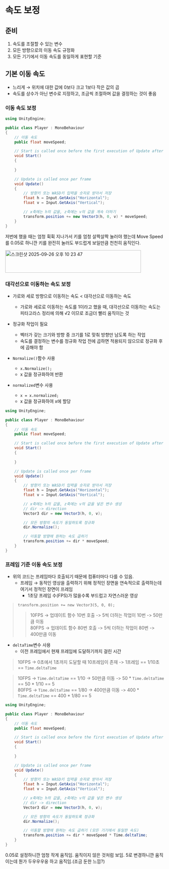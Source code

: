 # 속도 보정

## 준비

1. 속도를 조절할 수 있는 변수
2. 모든 방향으로의 이동 속도 규정화
3. 모든 기기에서 이동 속도를 동일하게 표현할 기준

## 기본 이동 속도

- 느리게 &rarr; 위치에 대한 값에 0보다 크고 1보다 작은 값의 곱
- 속도를 상수가 아닌 변수로 지정하고, 조금씩 조절하며 값을 결정하는 것이 좋음

### 이동 속도 보정

```C#
using UnityEngine;

public class Player : MonoBehaviour
{
    // 이동 속도
    public float moveSpeed;

    // Start is called once before the first execution of Update after the MonoBehaviour is created
    void Start()
    {
        
    }

    // Update is called once per frame
    void Update()
    {
        // 방향키 또는 WASD키 입력을 숫자로 받아서 저장
        float h = Input.GetAxis("Horizontal");
        float v = Input.GetAxis("Vertical");

        // x축에는 h의 값을, z축에는 v의 값을 계속 더하기
        transform.position += new Vector3(h, 0, v) * moveSpeed;
    }
}
```

저번에 했을 때는 엄청 휙휙 지나가서 키를 엄청 살짝살짝 눌러야 했는데 Move Speed를 0.05로 하니깐 키를 완전히 눌러도 부드럽게 보일만큼 천천히 움직인다.

<img width="430" height="71" alt="스크린샷 2025-09-26 오후 10 23 47" src="https://github.com/user-attachments/assets/c9de84b7-f739-4ed5-8482-9a2aa603799f" />

### 대각선으로 이동하는 속도 보정

- 가로와 세로 방향으로 이동하는 속도 < 대각선으로 이동하는 속도
  - 가로와 세로로 이동하는 속도를 1이라고 했을 때, 대각선으로 이동하는 속도는 피타고라스 정리에 의해 √2 이므로 조금더 빨리 움직이는 것
- 정규화 작업이 필요
  - 벡터가 갖는 크기와 방향 중 크기를 1로 맞춰 방향만 남도록 하는 작업
  - 속도를 결정하는 변수를 정규화 작업 전에 곱하면 적용되지 않으므로 정규화 후에 곱해야 함

- `Normalize()`함수 사용
  - `x.Normalize();`
  - x 값을 정규화하여 반환
- `normalized`변수 사용
  - `x = x.normalized;`
  - x 값을 정규화하여 x에 할당
 
```C#
using UnityEngine;

public class Player : MonoBehaviour
{
    // 이동 속도
    public float moveSpeed;

    // Start is called once before the first execution of Update after the MonoBehaviour is created
    void Start()
    {
        
    }

    // Update is called once per frame
    void Update()
    {
        // 방향키 또는 WASD키 입력을 숫자로 받아서 저장
        float h = Input.GetAxis("Horizontal");
        float v = Input.GetAxis("Vertical");

        // x축에는 h의 값을, z축에는 v의 값을 넣은 변수 생성
        // dir -> direction
        Vector3 dir = new Vector3(h, 0, v);

        // 모든 방향의 속도가 동일하도록 정규화
        dir.Normalize();

        // 이동할 방향에 원하는 속도 곱하기
        transform.position += dir * moveSpeed;
    }
}
```

 ### 프레임 기준 이동 속도 보정

- 위의 코드는 프레임마다 호출되기 때문에 컴퓨터마다 다를 수 있음.
  - 프레임 &rarr; 동적인 영상을 출력하기 위해 정적인 장면을 연속적으로 출력하는데 여기서 정적인 장면이 프레임
    - 1초당 프레임 수(FPS)가 많을수록 부드럽고 자연스러운 영상
  
> `transform.position += new Vector3(5, 0, 0);`
>> 10FPS -> 업데이트 함수 10번 호출 -> 5씩 더하는 작업이 10번 -> 50만큼 이동  
>> 80FPS -> 업데이트 함수 80번 호출 -> 5씩 더하는 작업이 80번 -> 400만큼 이동

- `deltaTime`변수 사용
  - 이전 프레임에서 현재 프레임에 도달하기까지 걸린 시간
 
> 10FPS -> 0초에서 1초까지 도달할 때 10프레임이 존재 -> 1프레임 == 1/10초 == `Time.deltaTime`

> 10FPS -> `Time.deltaTime` == 1/10 -> 50만큼 이동 -> 50 * `Time.deltaTime` == 50 * 1/10 == 5  
> 80FPS -> `Time.deltaTime` == 1/80 -> 400만큼 이동 -> 400 * `Time.deltaTime` == 400 * 1/80 == 5

```C#
using UnityEngine;

public class Player : MonoBehaviour
{
    // 이동 속도
    public float moveSpeed;

    // Start is called once before the first execution of Update after the MonoBehaviour is created
    void Start()
    {
        
    }

    // Update is called once per frame
    void Update()
    {
        // 방향키 또는 WASD키 입력을 숫자로 받아서 저장
        float h = Input.GetAxis("Horizontal");
        float v = Input.GetAxis("Vertical");

        // x축에는 h의 값을, z축에는 v의 값을 넣은 변수 생성
        // dir -> direction
        Vector3 dir = new Vector3(h, 0, v);

        // 모든 방향의 속도가 동일하도록 정규화
        dir.Normalize();

        // 이동할 방향에 원하는 속도 곱하기 (모든 기기에서 동일한 속도)
        transform.position += dir * moveSpeed * Time.deltaTime;
    }
}
```

0.05로 설정하니깐 엄청 작게 움직임. 움직이지 않은 것처럼 보임. 5로 변경하니깐 움직이는데 뭔가 두우우우웅 하고 움직임.(조금 둔한 느낌?)
